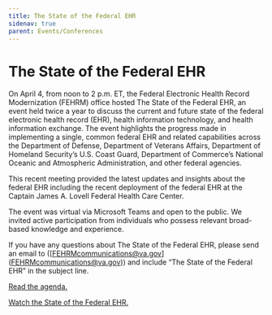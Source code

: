 ```yaml
---
title: The State of the Federal EHR
sidenav: true
parent: Events/Conferences
---
```

# The State of the Federal EHR

On April 4, from noon to 2 p.m. ET, the Federal Electronic Health Record Modernization (FEHRM) office hosted The State of the Federal EHR, an event held twice a year to discuss the current and future state of the federal electronic health record (EHR), health information technology, and health information exchange. The event highlights the progress made in implementing a single, common federal EHR and related capabilities across the Department of Defense, Department of Veterans Affairs, Department of Homeland Security’s U.S. Coast Guard, Department of Commerce’s National Oceanic and Atmospheric Administration, and other federal agencies.

This recent meeting provided the latest updates and insights about the federal EHR including the recent deployment of the federal EHR at the Captain James A. Lovell Federal Health Care Center.

The event was virtual via Microsoft Teams and open to the public. We invited active participation from individuals who possess relevant broad-based knowledge and experience. 

If you have any questions about The State of the Federal EHR, please send an email to ([[FEHRMcommunications@va.gov](FEHRMcommunications@va.gov)](FEHRMcommunications@va.gov)) and include “The State of the Federal EHR” in the subject line.

[Read the agenda. ](../images/the-state-of-the-federal-electronic-health-record_agenda_040324.png)

[Watch the State of the Federal EHR.](https://www.dvidshub.net/video/918713/april-2024-state-federal-ehr)
